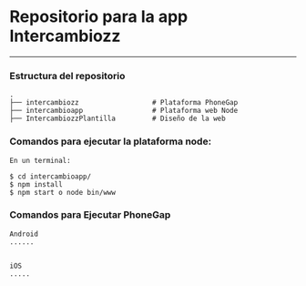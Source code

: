 # Repositorio para la app Intercambiozz
 
---

### Estructura del repositorio
```
.
├── intercambiozz           	   # Plataforma PhoneGap
├── intercambioapp         		   # Plataforma web Node 
├── IntercambiozzPlantilla         # Diseño de la web  
```

### Comandos para ejecutar la plataforma node:
```
En un terminal:

$ cd intercambioapp/  
$ npm install  
$ npm start o node bin/www
```

### Comandos para Ejecutar PhoneGap
```
Android
......


iOS
.....

```